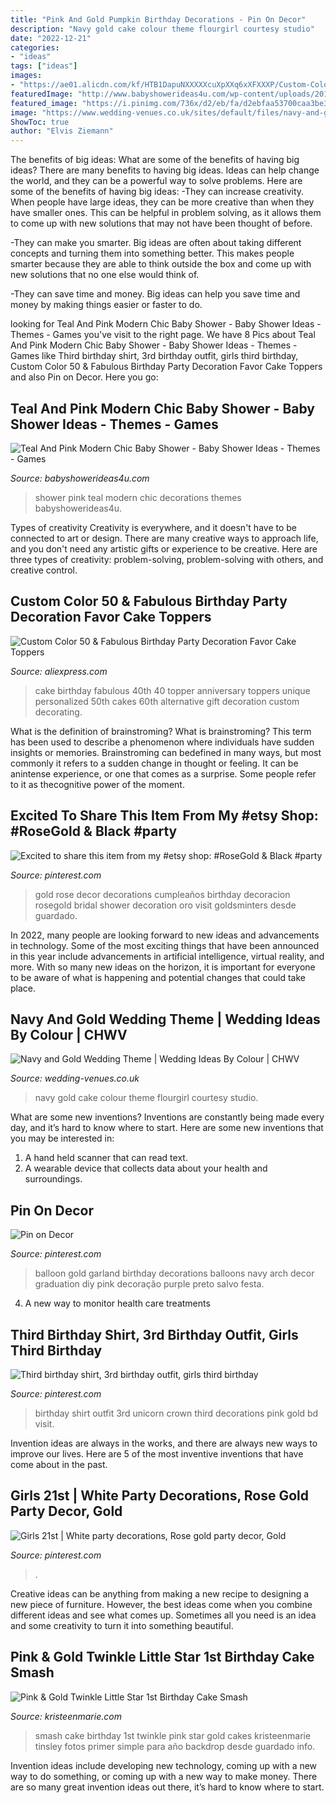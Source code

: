 ```yaml
---
title: "Pink And Gold Pumpkin Birthday Decorations - Pin On Decor"
description: "Navy gold cake colour theme flourgirl courtesy studio"
date: "2022-12-21"
categories:
- "ideas"
tags: ["ideas"]
images:
- "https://ae01.alicdn.com/kf/HTB1DapuNXXXXXcuXpXXq6xXFXXXP/Custom-Color-50-Fabulous-Birthday-Party-Decoration-Favor-Cake-Toppers-Personalized-Cake-Topper-for-50th-Birthday.jpg"
featuredImage: "http://www.babyshowerideas4u.com/wp-content/uploads/2016/05/Teal-And-Pink-Modern-Chic-Baby-Shower-Decorations-600x800.jpg"
featured_image: "https://i.pinimg.com/736x/d2/eb/fa/d2ebfaa53700caa3be32c81f4cffe73f.jpg"
image: "https://www.wedding-venues.co.uk/sites/default/files/navy-and-gold-wedding-theme-FlourGirlCakeStudio.jpg"
ShowToc: true
author: "Elvis Ziemann"
---
```



The benefits of big ideas: What are some of the benefits of having big ideas?
There are many benefits to having big ideas. Ideas can help change the world, and they can be a powerful way to solve problems. Here are some of the benefits of having big ideas: 
-They can increase creativity. When people have large ideas, they can be more creative than when they have smaller ones. This can be helpful in problem solving, as it allows them to come up with new solutions that may not have been thought of before. 

-They can make you smarter. Big ideas are often about taking different concepts and turning them into something better. This makes people smarter because they are able to think outside the box and come up with new solutions that no one else would think of. 

-They can save time and money. Big ideas can help you save time and money by making things easier or faster to do.

	

		
looking for Teal And Pink Modern Chic Baby Shower - Baby Shower Ideas - Themes - Games you've visit to the right page. We have 8 Pics about Teal And Pink Modern Chic Baby Shower - Baby Shower Ideas - Themes - Games like Third birthday shirt, 3rd birthday outfit, girls third birthday, Custom Color 50 &amp; Fabulous Birthday Party Decoration Favor Cake Toppers and also Pin on Decor. Here you go:
		
    
## Teal And Pink Modern Chic Baby Shower - Baby Shower Ideas - Themes - Games

<img loading=lazy src="http://www.babyshowerideas4u.com/wp-content/uploads/2016/05/Teal-And-Pink-Modern-Chic-Baby-Shower-Decorations-600x800.jpg" onerror="this.onerror=null;this.src='https://tse1.mm.bing.net/th?id=OIP.z2FAPgmg_7A8ZMUJC6SJtAHaJ4&amp;pid=15.1';" alt="Teal And Pink Modern Chic Baby Shower - Baby Shower Ideas - Themes - Games">

_Source: babyshowerideas4u.com_

>shower pink teal modern chic decorations themes babyshowerideas4u. 

	

Types of creativity
Creativity is everywhere, and it doesn't have to be connected to art or design. There are many creative ways to approach life, and you don't need any artistic gifts or experience to be creative. Here are three types of creativity: problem-solving, problem-solving with others, and creative control.

    
## Custom Color 50 &amp; Fabulous Birthday Party Decoration Favor Cake Toppers

<img loading=lazy src="https://ae01.alicdn.com/kf/HTB1DapuNXXXXXcuXpXXq6xXFXXXP/Custom-Color-50-Fabulous-Birthday-Party-Decoration-Favor-Cake-Toppers-Personalized-Cake-Topper-for-50th-Birthday.jpg" onerror="this.onerror=null;this.src='https://tse2.mm.bing.net/th?id=OIP.IYXX1XwnrD7QbxR-oYy7UgHaJ8&amp;pid=15.1';" alt="Custom Color 50 &amp; Fabulous Birthday Party Decoration Favor Cake Toppers">

_Source: aliexpress.com_

>cake birthday fabulous 40th 40 topper anniversary toppers unique personalized 50th cakes 60th alternative gift decoration custom decorating. 

	

What is the definition of brainstroming?
What is brainstroming? This term has been used to describe a phenomenon where individuals have sudden insights or memories. Brainstroming can bedefined in many ways, but most commonly it refers to a sudden change in thought or feeling. It can be anintense experience, or one that comes as a surprise. Some people refer to it as thecognitive power of the moment.

    
## Excited To Share This Item From My #etsy Shop: #RoseGold &amp; Black #party

<img loading=lazy src="https://i.pinimg.com/736x/8c/d8/dd/8cd8dd7ddacd443fa7d5b1e475ba7162.jpg" onerror="this.onerror=null;this.src='https://tse1.mm.bing.net/th?id=OIP.KS51wrFvgS1Vqlz8S1gB3gHaJ3&amp;pid=15.1';" alt="Excited to share this item from my #etsy shop: #RoseGold &amp; Black #party">

_Source: pinterest.com_

>gold rose decor decorations cumpleaños birthday decoracion rosegold bridal shower decoration oro visit goldsminters desde guardado. 

	

In 2022, many people are looking forward to new ideas and advancements in technology. Some of the most exciting things that have been announced in this year include advancements in artificial intelligence, virtual reality, and more. With so many new ideas on the horizon, it is important for everyone to be aware of what is happening and potential changes that could take place.

    
## Navy And Gold Wedding Theme | Wedding Ideas By Colour | CHWV

<img loading=lazy src="https://www.wedding-venues.co.uk/sites/default/files/navy-and-gold-wedding-theme-FlourGirlCakeStudio.jpg" onerror="this.onerror=null;this.src='https://tse1.mm.bing.net/th?id=OIP.uAD-cl3GyHRWwVgRyH-BZwHaLJ&amp;pid=15.1';" alt="Navy and Gold Wedding Theme | Wedding Ideas By Colour | CHWV">

_Source: wedding-venues.co.uk_

>navy gold cake colour theme flourgirl courtesy studio. 

	

What are some new inventions?
Inventions are constantly being made every day, and it’s hard to know where to start. Here are some new inventions that you may be interested in: 
1. A hand held scanner that can read text.
2. A wearable device that collects data about your health and surroundings. 

    
## Pin On Decor

<img loading=lazy src="https://i.pinimg.com/736x/66/ef/a9/66efa971a0d838cc04dfe43cbcebf78a.jpg" onerror="this.onerror=null;this.src='https://tse3.mm.bing.net/th?id=OIP.SYEbQyrQi-bLtqO9SSMFXQHaJ3&amp;pid=15.1';" alt="Pin on Decor">

_Source: pinterest.com_

>balloon gold garland birthday decorations balloons navy arch decor graduation diy pink decoração purple preto salvo festa. 

	

4. A new way to monitor health care treatments

    
## Third Birthday Shirt, 3rd Birthday Outfit, Girls Third Birthday

<img loading=lazy src="https://i.pinimg.com/736x/bd/f3/28/bdf32879eb344f035d9b62beb067560c.jpg" onerror="this.onerror=null;this.src='https://tse1.mm.bing.net/th?id=OIP.L6sx4LBa376aYhsdr1cZZwHaJ4&amp;pid=15.1';" alt="Third birthday shirt, 3rd birthday outfit, girls third birthday">

_Source: pinterest.com_

>birthday shirt outfit 3rd unicorn crown third decorations pink gold bd visit. 

	

Invention ideas are always in the works, and there are always new ways to improve our lives. Here are 5 of the most inventive inventions that have come about in the past.

    
## Girls 21st | White Party Decorations, Rose Gold Party Decor, Gold

<img loading=lazy src="https://i.pinimg.com/736x/d2/eb/fa/d2ebfaa53700caa3be32c81f4cffe73f.jpg" onerror="this.onerror=null;this.src='https://tse4.mm.bing.net/th?id=OIP.SWFodQBXK9cSAkoIPy8QAAHaHa&amp;pid=15.1';" alt="Girls 21st | White party decorations, Rose gold party decor, Gold">

_Source: pinterest.com_

>. 

	

Creative ideas can be anything from making a new recipe to designing a new piece of furniture. However, the best ideas come when you combine different ideas and see what comes up. Sometimes all you need is an idea and some creativity to turn it into something beautiful.

    
## Pink &amp; Gold Twinkle Little Star 1st Birthday Cake Smash

<img loading=lazy src="http://kristeenmarie.com/photography/blog/wp-content/uploads/2017/02/2017-02-28_0002.jpg" onerror="this.onerror=null;this.src='https://tse1.mm.bing.net/th?id=OIP.RVpVj5NH-5TOLLeJRQD8kwHaPx&amp;pid=15.1';" alt="Pink &amp; Gold Twinkle Little Star 1st Birthday Cake Smash">

_Source: kristeenmarie.com_

>smash cake birthday 1st twinkle pink star gold cakes kristeenmarie tinsley fotos primer simple para año backdrop desde guardado info. 

	

Invention ideas include developing new technology, coming up with a new way to do something, or coming up with a new way to make money. There are so many great invention ideas out there, it’s hard to know where to start.

